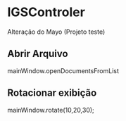 # IGSControler

Alteração do Mayo (Projeto teste)

## Abrir Arquivo
mainWindow.openDocumentsFromList

## Rotacionar exibição
mainWindow.rotate(10,20,30);
